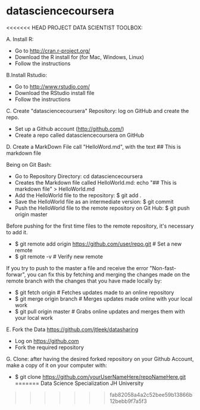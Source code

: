 datasciencecoursera
===================

<<<<<<< HEAD
PROJECT DATA SCIENTIST TOOLBOX:

A. Install R: 
- Go to http://cran.r-project.org/
- Download the R install for (for Mac, Windows, Linux)
- Follow the instructions


B.Install Rstudio:
- Go to http://www.rstudio.com/
- Download the RStudio install file
- Follow the instructions

C. Create "datasciencecoursera" Repository: log on GitHub and create the repo.
- Set up a Github account (http://github.com/)
- Create a repo called datasciencecoursera on GitHub

D. Create a MarkDown File call "HelloWord.md", with the text ## This is markdown file

Being on Git Bash:

- Go to Repository Directory: cd datasciencecoursera
- Creates the Markdown file called HelloWorld.md: echo "## This is markdown file" > HelloWorld.md
- Add the HelloWorld file to the repository: $ git add .
- Save the HelloWorld file as an intermediate version: $ git commit
- Push the HelloWorld file to the remote repository on Git Hub: $ git push origin master

Before pushing for the first time files to the remote repository, it's necessary to add it.

- $ git remote add origin https://github.com/user/repo.git # Set a new remote
- $ git remote -v # Verify new remote

If you try to push to the master a file and receive the error "Non-fast-forwar", you can fix this by fetching and merging the changes made on the remote branch with the changes that you have made locally by:

- $ git fetch origin # Fetches updates made to an online repository
- $ git merge origin branch # Merges updates made online with your local work
- $ git pull origin master # Grabs online updates and merges them with your local work

E. Fork the Data https://github.com/jtleek/datasharing
- Log on https://github.com
- Fork the required repository

G. Clone: after having the desired forked repository on your Github Account, make a copy of it on your computer with:
- $ git clone https://github.com/yourUserNameHere/repoNameHere.git
=======
Data Science Specialization JH University
>>>>>>> fab82058a4a2c52bee59b13866b12bebb9f7a5f3
